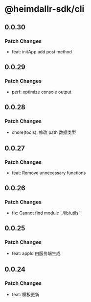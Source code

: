 # @heimdallr-sdk/cli

## 0.0.30

### Patch Changes

- feat: initApp add post method

## 0.0.29

### Patch Changes

- perf: optimize console output

## 0.0.28

### Patch Changes

- chore(tools): 修改 path 数据类型

## 0.0.27

### Patch Changes

- feat: Remove unnecessary functions

## 0.0.26

### Patch Changes

- fix: Cannot find module './lib/utils'

## 0.0.25

### Patch Changes

- feat: appId 由服务端生成

## 0.0.24

### Patch Changes

- feat: 模板更新
